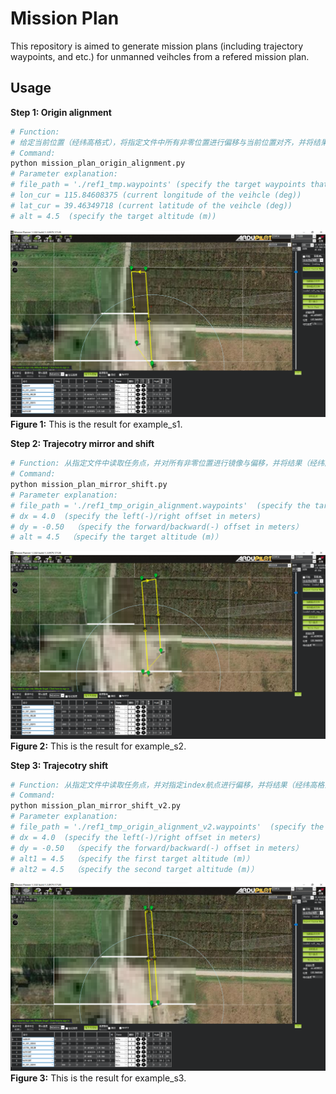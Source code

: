 # Mission Plan
This repository is aimed to generate mission plans (including trajectory waypoints, and etc.) for unmanned veihcles from a refered mission plan.
## Usage
**Step 1: Origin alignment** 
```bash
# Function: 
# 给定当前位置（经纬高格式），将指定文件中所有非零位置进行偏移与当前位置对齐，并将结果（经纬高格式）写入指定文件
# Command:
python mission_plan_origin_alignment.py
# Parameter explanation:
# file_path = './ref1_tmp.waypoints' (specify the target waypoints that u want to align with current position)
# lon_cur = 115.84608375 (current longitude of the veihcle (deg))
# lat_cur = 39.46349718 (current latitude of the veihcle (deg))
# alt = 4.5  (specify the target altitude (m))
```
![example_s1](./images/example_s1.png "example_s1")
**Figure 1:** This is the result for example_s1.

**Step 2: Trajecotry mirror and shift** 
```bash
# Function: 从指定文件中读取任务点，并对所有非零位置进行镜像与偏移，并将结果（经纬高格式）写入指定文件
# Command:
python mission_plan_mirror_shift.py
# Parameter explanation:
# file_path = './ref1_tmp_origin_alignment.waypoints'  (specify the target waypoints file that u want to mirror and shift)
# dx = 4.0  (specify the left(-)/right offset in meters)
# dy = -0.50  （specify the forward/backward(-) offset in meters）
# alt = 4.5  （specify the target altitude (m)）
```
![example_s2](./images/example_s2.png "example_s2")
**Figure 2:** This is the result for example_s2.

**Step 3: Trajecotry shift** 
```bash
# Function: 从指定文件中读取任务点，并对指定index航点进行偏移，并将结果（经纬高格式）写入指定文件
# Command:
python mission_plan_mirror_shift_v2.py
# Parameter explanation:
# file_path = './ref1_tmp_origin_alignment_v2.waypoints'  (specify the target waypoints file that u want to shift)
# dx = 4.0  (specify the left(-)/right offset in meters)
# dy = -0.50  （specify the forward/backward(-) offset in meters）
# alt1 = 4.5  （specify the first target altitude (m)）
# alt2 = 4.5  （specify the second target altitude (m)）
```
![example_s3](./images/example_s3.png "example_s3")
**Figure 3:** This is the result for example_s3.
